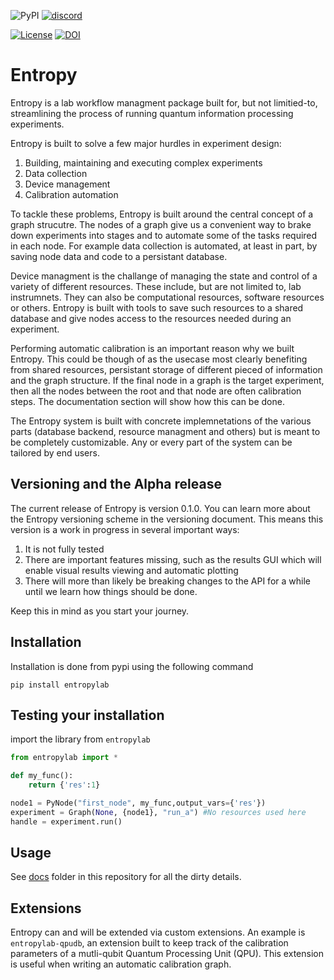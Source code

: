 ![PyPI](https://img.shields.io/pypi/v/entropylab)
[![discord](https://img.shields.io/discord/806244683403100171?label=QUA&logo=Discord&style=plastic)](https://discord.gg/7FfhhpswbP)

[![License](https://img.shields.io/badge/License-BSD%203--Clause-blue.svg)](https://opensource.org/licenses/BSD-3-Clause)
[![DOI](https://zenodo.org/badge/353662476.svg)](https://zenodo.org/badge/latestdoi/353662476)

# Entropy

Entropy is a lab workflow managment package built for, but not limitied-to, streamlining the process of running quantum information processing experiments. 

Entropy is built to solve a few major hurdles in experiment design: 

1. Building, maintaining and executing complex experiments
2. Data collection
3. Device management
4. Calibration automation

To tackle these problems, Entropy is built around the central concept of a graph strucutre. The nodes of a graph give us a convenient way 
to brake down experiments into stages and to automate some of the tasks required in each node. For example data collection is automated, at least in part, 
by saving node data and code to a persistant database. 

Device managment is the challange of managing the state and control of a variety of different resources. These include, but are not limited to, lab instrumnets. 
They can also be computational resources, software resources or others. Entropy is built with tools to save such resources to a shared database and give nodes access to 
the resources needed during an experiment. 

Performing automatic calibration is an important reason why we built Entropy. This could be though of as the usecase most clearly benefiting from shared resources, persistant 
storage of different pieced of information and the graph structure. If the final node in a graph is the target experiment, then all the nodes between the root and that node are often 
calibration steps. The documentation section will show how this can be done. 

The Entropy system is built with concrete implemnetations of the various parts (database backend, resource managment and others) but is meant to be completely customizable. Any or every part of the system can be tailored by end users. 

## Versioning and the Alpha release 

The current release of Entropy is version 0.1.0. You can learn more about the Entropy versioning scheme in the versioning
document. This means this version is a work in progress in several important ways: 

1. It is not fully tested
2. There are important features missing, such as the results GUI which will enable visual results viewing and automatic plotting
3. There will more than likely be breaking changes to the API for a while until we learn how things should be done. 

Keep this in mind as you start your journey. 

## Installation

Installation is done from pypi using the following command

```shell
pip install entropylab
```

## Testing your installation

import the library from `entropylab`

```python
from entropylab import *

def my_func():
    return {'res':1}

node1 = PyNode("first_node", my_func,output_vars={'res'})
experiment = Graph(None, {node1}, "run_a") #No resources used here
handle = experiment.run()
```

## Usage

See [docs](docs) folder in this repository for all the dirty details.


## Extensions

Entropy can and will be extended via custom extensions. An example is `entropylab-qpudb`, an extension built to keep track of the calibration parameters of a mutli-qubit Quantum Processing Unit (QPU). This extension is useful when writing an automatic calibration graph. 



